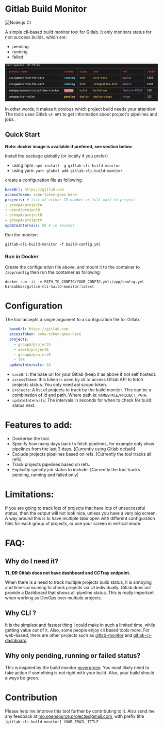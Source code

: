 # Gitlab Build Monitor
![Node.js CI](https://github.com/Binsabbar/gitlab-cli-build-monitor/workflows/Node.js%20CI/badge.svg)

A simple cli-based build monitor tool for Gitlab. It only monitors status for non success builds, which are:

* pending
* running
* failed

![screenshot](screenshot.png)

In other words, it makes it obvious which project build needs your attention! The tools uses Gitlab `v4 API` to get information about project's pipelines and jobs.

## Quick Start
__Note: docker image is available if prefered, see section below.__

Install the package globally (or locally if you prefer)

* using npm: `npm install -g gitlab-cli-build-monitor`
* using yarn: `yarn global add gitlab-cli-build-monitor`

create a configuration file as following:

```yml
baseUrl: https://gitlab.com
accessToken: some-token-goes-here
projects: # list of either ID number or full path to project
- groupA/projectA
- userA/projectB
- groupA/projectB
- groupA/projectV
updateIntervals: 50 # in seconds
```

Run the monitor:
```
gitlab-cli-build-monitor -f build-config.yml
```

### Run in Docker
Create the configuration file above, and mount it to the container to `/app/config`
then run the container as following:
```
docker run -it -v PATH_TO_CONFIG/YOUR_CONFIG.yml:/app/config.yml binsabbar/gitlab-cli-build-monitor:latest
```
# Configuration
The tool accepts a single argument to a configuration file for Gitlab.

```yml
  baseUrl: https://gitlab.com
  accessToken: some-token-goes-here
  projects:
    - groupA/projectA
    - userA/projectB
    - groupA/projectB
    - 193
  updateIntervals: 50
```

* `baseUrl`: the base url for your Gitlab (keep it as above if not self hosted).
* `accessToken`: this token is used by cli to access Gitlab API to fetch projects status. You only need api scope token.
* `projects`: A list of projects to track by the build monitor. This can be a combination of id and path. Where path is: `NAMESPACE/PROJECT_PATH`.
* `updateIntervals`: The intervals in seconds for when to check for build status next.

# Features to add:

* Dockerise the tool.
* Specify how many days back to fetch pipelines, for example only show pipelines from the last 3 days. [Currently using Gitlab default]
* Exclude projects pipelines based on refs. [Currently the tool tracks all refs]
* Track projects pipelines based on refs.
* Explicitly specify job status to include. [Currently the tool tracks pending, running and failed only]

# Limitations:
If you are going to track lots of projects that have lots of unsuccessful status, then the output will not look nice, unless you have a very big screen. A way around this is to have multiple tabs open with different configuration files for each group of projects, or use your screen in vertical mode.

# FAQ:
## Why do I need it?
**TL;DR Gitlab does not have dashboard and CCTray endpoint.**

When there is a need to track multiple projects build status, it is annoying and time-consuming to check projects via UI individually. Gitlab does not provide a Dashboard that shows all pipeline status. This is really important when working as DevOps over multiple projects.

## Why CLI ?
It is the simplest and fastest thing I could make in such a limited time, while getting value out of it. Also, some people enjoy cli based tools more. For web-based, there are other projects such as [gitlab-monitor](https://github.com/timoschwarzer/gitlab-monitor) and [gitlab-ci-dashboard](https://github.com/emilianoeloi/gitlab-ci-dashboard)

## Why only pending, running or failed status?
This is inspired by the build monitor [nevergreen](https://github.com/build-canaries/nevergreen). You most likely need to take action if something is not right with your build. Also, your build should always be green.

# Contribution
Please help me improve this tool further by contributing to it. Also send me any feedback at mo.opensource.projects@gmail.com, with prefix title `[gitlab-cli-build-monitor] YOUR_EMAIL_TITLE`
